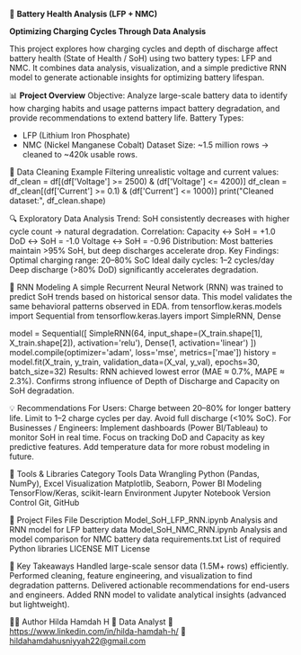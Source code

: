 🔋 **Battery Health Analysis (LFP + NMC)**

**Optimizing Charging Cycles Through Data Analysis**

This project explores how charging cycles and depth of discharge affect battery health (State of Health / SoH) using two battery types: LFP and NMC.
It combines data analysis, visualization, and a simple predictive RNN model to generate actionable insights for optimizing battery lifespan.

📊 **Project Overview**
Objective:
Analyze large-scale battery data to identify how charging habits and usage patterns impact battery degradation, and provide recommendations to extend battery life.
Battery Types:
- LFP (Lithium Iron Phosphate)
- NMC (Nickel Manganese Cobalt)
Dataset Size: ~1.5 million rows → cleaned to ~420k usable rows.

🧹 Data Cleaning Example
Filtering unrealistic voltage and current values:
df_clean = df[(df['Voltage'] >= 2500) & (df['Voltage'] <= 4200)]
df_clean = df_clean[(df['Current'] >= 0.1) & (df['Current'] <= 1000)]
print("Cleaned dataset:", df_clean.shape)

🔍 Exploratory Data Analysis
Trend: SoH consistently decreases with higher cycle count → natural degradation.
Correlation:
Capacity ↔ SoH = +1.0
DoD ↔ SoH = -1.0
Voltage ↔ SoH = -0.96
Distribution: Most batteries maintain >95% SoH, but deep discharges accelerate drop.
Key Findings:
Optimal charging range: 20–80% SoC
Ideal daily cycles: 1–2 cycles/day
Deep discharge (>80% DoD) significantly accelerates degradation.

🧠 RNN Modeling
A simple Recurrent Neural Network (RNN) was trained to predict SoH trends based on historical sensor data.
This model validates the same behavioral patterns observed in EDA.
from tensorflow.keras.models import Sequential
from tensorflow.keras.layers import SimpleRNN, Dense

model = Sequential([
    SimpleRNN(64, input_shape=(X_train.shape[1], X_train.shape[2]), activation='relu'),
    Dense(1, activation='linear')
])
model.compile(optimizer='adam', loss='mse', metrics=['mae'])
history = model.fit(X_train, y_train, validation_data=(X_val, y_val),
                    epochs=30, batch_size=32)
Results:
RNN achieved lowest error (MAE ≈ 0.7%, MAPE ≈ 2.3%).
Confirms strong influence of Depth of Discharge and Capacity on SoH degradation.

💡 Recommendations
For Users:
Charge between 20–80% for longer battery life.
Limit to 1–2 charge cycles per day.
Avoid full discharge (<10% SoC).
For Businesses / Engineers:
Implement dashboards (Power BI/Tableau) to monitor SoH in real time.
Focus on tracking DoD and Capacity as key predictive features.
Add temperature data for more robust modeling in future.

🧰 Tools & Libraries
Category	Tools
Data Wrangling	Python (Pandas, NumPy), Excel
Visualization	Matplotlib, Seaborn, Power BI
Modeling	TensorFlow/Keras, scikit-learn
Environment	Jupyter Notebook
Version Control	Git, GitHub

📂 Project Files
File	Description
Model_SoH_LFP_RNN.ipynb	Analysis and RNN model for LFP battery data
Model_SoH_NMC_RNN.ipynb	Analysis and model comparison for NMC battery data
requirements.txt	List of required Python libraries
LICENSE	MIT License

🧾 Key Takeaways
Handled large-scale sensor data (1.5M+ rows) efficiently.
Performed cleaning, feature engineering, and visualization to find degradation patterns.
Delivered actionable recommendations for end-users and engineers.
Added RNN model to validate analytical insights (advanced but lightweight).

👩‍💻 Author
Hilda Hamdah H
📍 Data Analyst
🔗 https://www.linkedin.com/in/hilda-hamdah-h/
📧 hildahamdahusniyyah22@gmail.com
